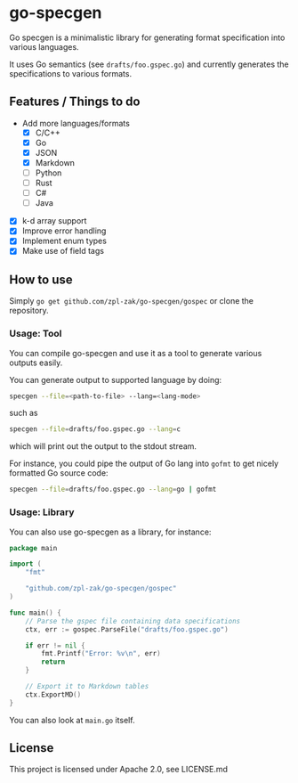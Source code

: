 # go-specgen

Go specgen is a minimalistic library for generating format specification into various languages.

It uses Go semantics (see `drafts/foo.gspec.go`) and currently generates the specifications to various formats.

## Features / Things to do
- Add more languages/formats
    - [x] C/C++
    - [X] Go
    - [X] JSON
    - [X] Markdown
    - [ ] Python
    - [ ] Rust
    - [ ] C#
    - [ ] Java
- [x] k-d array support
- [x] Improve error handling
- [x] Implement enum types
- [x] Make use of field tags

## How to use

Simply `go get github.com/zpl-zak/go-specgen/gospec` or clone the repository.

### Usage: Tool
You can compile go-specgen and use it as a tool to generate various outputs easily.

You can generate output to supported language by doing:
```sh
specgen --file=<path-to-file> --lang=<lang-mode>
```

such as 
```sh
specgen --file=drafts/foo.gspec.go --lang=c
```

which will print out the output to the stdout stream. 

For instance, you could pipe the output of Go lang into `gofmt` to get nicely formatted Go source code:
```sh
specgen --file=drafts/foo.gspec.go --lang=go | gofmt
```

### Usage: Library
You can also use go-specgen as a library, for instance:
```go
package main

import (
    "fmt"

    "github.com/zpl-zak/go-specgen/gospec"
)

func main() {
    // Parse the gspec file containing data specifications
    ctx, err := gospec.ParseFile("drafts/foo.gspec.go")

    if err != nil {
        fmt.Printf("Error: %v\n", err)
        return
    }

    // Export it to Markdown tables
    ctx.ExportMD()
}
```

You can also look at `main.go` itself.

## License

This project is licensed under Apache 2.0, see LICENSE.md
